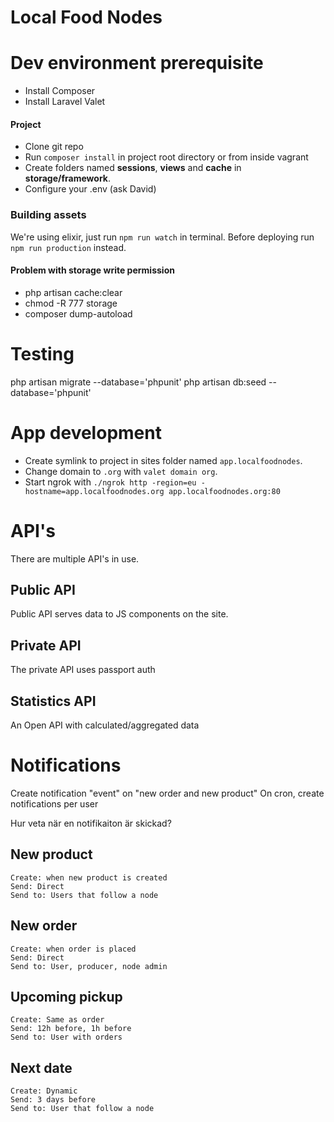 # Local Food Nodes

# Dev environment prerequisite
* Install Composer
* Install Laravel Valet

#### Project
* Clone git repo
* Run `composer install` in project root directory or from inside vagrant
* Create folders named **sessions**, **views** and **cache** in **storage/framework**.
* Configure your .env (ask David)

### Building assets
We're using elixir, just run `npm run watch` in terminal. Before deploying run `npm run production` instead.

#### Problem with storage write permission
* php artisan cache:clear
* chmod -R 777 storage
* composer dump-autoload

# Testing
php artisan migrate --database='phpunit'
php artisan db:seed --database='phpunit'

# App development
* Create symlink to project in sites folder named `app.localfoodnodes`.
* Change domain to `.org` with `valet domain org`.
* Start ngrok with `./ngrok http -region=eu -hostname=app.localfoodnodes.org app.localfoodnodes.org:80`

# API's
There are multiple API's in use.
## Public API
Public API serves data to JS components on the site.
## Private API
The private API uses passport auth
## Statistics API
An Open API with calculated/aggregated data

# Notifications

Create notification "event" on "new order and new product"
On cron, create notifications per user

Hur veta när en notifikaiton är skickad?
## New product
    Create: when new product is created
    Send: Direct
    Send to: Users that follow a node
## New order
    Create: when order is placed
    Send: Direct
    Send to: User, producer, node admin
## Upcoming pickup
    Create: Same as order
    Send: 12h before, 1h before
    Send to: User with orders
## Next date
    Create: Dynamic
    Send: 3 days before
    Send to: User that follow a node